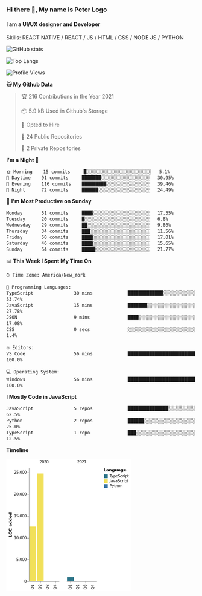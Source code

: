 ### Hi there 👋, My name is Peter Logo
#### I am a UI/UX designer and Developer
Skills: REACT NATIVE / REACT / JS / HTML / CSS / NODE JS / PYTHON

![GitHub stats](https://github-readme-stats.vercel.app/api?username=peterlogo&show_icons=true&count_private=true&theme=dark)

![Top Langs](https://github-readme-stats.vercel.app/api/top-langs/?username=peterlogo&theme=dark&layout=compact&langs_count=8)

<!--START_SECTION:waka-->
![Profile Views](http://img.shields.io/badge/Profile%20Views-0-blue)

**🐱 My Github Data** 

> 🏆 216 Contributions in the Year 2021
 > 
> 📦 5.9 kB Used in Github's Storage 
 > 
> 💼 Opted to Hire
 > 
> 📜 24 Public Repositories 
 > 
> 🔑 2 Private Repositories  
 > 
**I'm a Night 🦉** 

```text
🌞 Morning    15 commits     █░░░░░░░░░░░░░░░░░░░░░░░░   5.1% 
🌆 Daytime    91 commits     ███████░░░░░░░░░░░░░░░░░░   30.95% 
🌃 Evening    116 commits    █████████░░░░░░░░░░░░░░░░   39.46% 
🌙 Night      72 commits     ██████░░░░░░░░░░░░░░░░░░░   24.49%

```
📅 **I'm Most Productive on Sunday** 

```text
Monday       51 commits     ████░░░░░░░░░░░░░░░░░░░░░   17.35% 
Tuesday      20 commits     █░░░░░░░░░░░░░░░░░░░░░░░░   6.8% 
Wednesday    29 commits     ██░░░░░░░░░░░░░░░░░░░░░░░   9.86% 
Thursday     34 commits     ███░░░░░░░░░░░░░░░░░░░░░░   11.56% 
Friday       50 commits     ████░░░░░░░░░░░░░░░░░░░░░   17.01% 
Saturday     46 commits     ████░░░░░░░░░░░░░░░░░░░░░   15.65% 
Sunday       64 commits     █████░░░░░░░░░░░░░░░░░░░░   21.77%

```


📊 **This Week I Spent My Time On** 

```text
⌚︎ Time Zone: America/New_York

💬 Programming Languages: 
TypeScript               30 mins             █████████████░░░░░░░░░░░░   53.74% 
JavaScript               15 mins             ███████░░░░░░░░░░░░░░░░░░   27.78% 
JSON                     9 mins              ████░░░░░░░░░░░░░░░░░░░░░   17.08% 
CSS                      0 secs              ░░░░░░░░░░░░░░░░░░░░░░░░░   1.4%

🔥 Editors: 
VS Code                  56 mins             █████████████████████████   100.0%

💻 Operating System: 
Windows                  56 mins             █████████████████████████   100.0%

```

**I Mostly Code in JavaScript** 

```text
JavaScript               5 repos             ███████████████░░░░░░░░░░   62.5% 
Python                   2 repos             ██████░░░░░░░░░░░░░░░░░░░   25.0% 
TypeScript               1 repo              ███░░░░░░░░░░░░░░░░░░░░░░   12.5%

```


**Timeline**

![Chart not found](https://raw.githubusercontent.com/peterlogo/peterlogo/main/charts/bar_graph.png) 


<!--END_SECTION:waka-->


